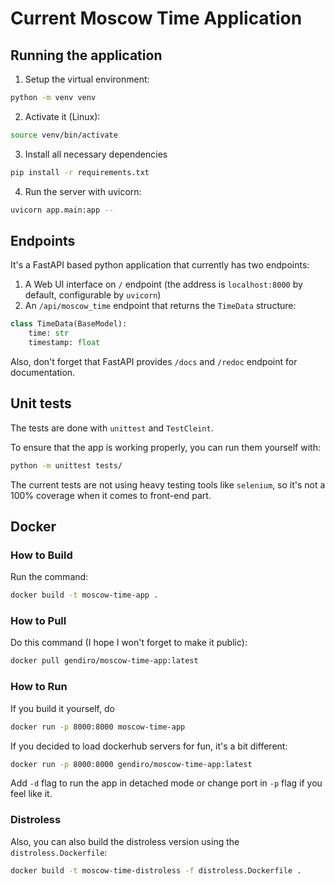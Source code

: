 # Current Moscow Time Application

## Running the application

1. Setup the virtual environment:
```bash
python -m venv venv
```
2. Activate it (Linux):
```bash
source venv/bin/activate
```
3. Install all necessary dependencies
```bash
pip install -r requirements.txt
```

4. Run the server with uvicorn:
```bash
uvicorn app.main:app --
```

## Endpoints

It's a FastAPI based python application that currently has two endpoints:

1. A Web UI interface on `/` endpoint (the address is `localhost:8000` by default, configurable by `uvicorn`)
2. An `/api/moscow_time` endpoint that returns the `TimeData` structure: 

```python
class TimeData(BaseModel):
    time: str
    timestamp: float
```

Also, don't forget that FastAPI provides `/docs` and `/redoc` endpoint for documentation.

## Unit tests

The tests are done with `unittest` and `TestCleint`. 

To ensure that the app is working properly, you can run them yourself with:
```bash
python -m unittest tests/
```

The current tests are not using heavy testing tools like `selenium`, so it's not a 100% coverage when it
comes to front-end part.

## Docker

### How to Build

Run the command:

```bash
docker build -t moscow-time-app .
```

### How to Pull

Do this command (I hope I won't forget to make it public):

```bash
docker pull gendiro/moscow-time-app:latest
```

### How to Run

If you build it yourself, do
```bash
docker run -p 8000:8000 moscow-time-app
```

If you decided to load dockerhub servers for fun, it's a bit different:
```bash
docker run -p 8000:8000 gendiro/moscow-time-app:latest
```

Add `-d` flag to run the app in detached mode or change port in `-p` flag if you feel like it.

### Distroless

Also, you can also build the distroless version using the `distroless.Dockerfile`:

```bash
docker build -t moscow-time-distroless -f distroless.Dockerfile .
```

